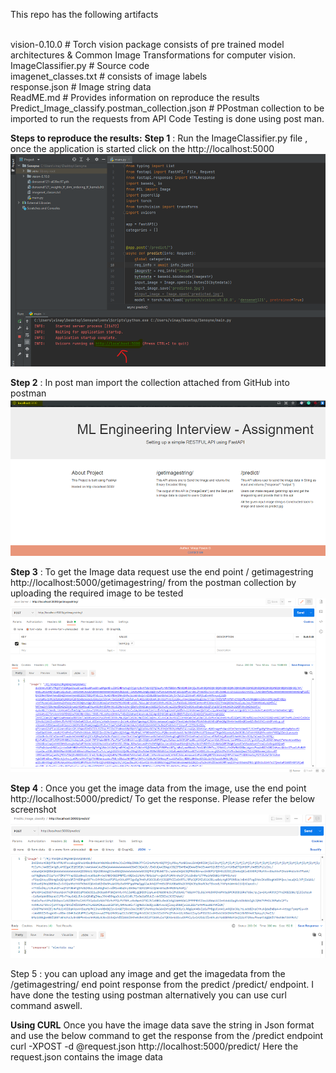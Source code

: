 This repo has the following artifacts

<br>vision-0.10.0 # Torch vision package consists of pre trained model architectures & Common Image Transformations for computer vision.
<br>ImageClassifier.py         # Source code
<br>imagenet_classes.txt # consists of image labels
<br>response.json # Image string data
<br>ReadME.md # Provides information on reproduce the results
<br>Predict_Image_classify.postman_collection.json  # PPostman collection to be imported to run the requests from API
Code Testing is done using post man.

**Steps to reproduce the results:**
**Step 1** : Run the ImageClassifier.py file , once the application is started click on the http://localhost:5000
![img_1.png](img_1.png) 

**Step 2** : In post man import the collection attached from GitHub into postman
 ![img_2.png](img_2.png)

**Step 3** : To get the Image data request use the end point / getimagestring 
http://localhost:5000/getimagestring/ from the postman collection by uploading the required image to be tested
 ![img_3.png](img_3.png)

**Step 4** : Once you get  the image data from the image, use the end point http://localhost:5000/predict/
To get the response. Please refer the below screenshot
 ![img_4.png](img_4.png)

Step 5 : you can upload any image and get the imagedata from the /getimagestring/ end point response from the predict /predict/ endpoint. 
I have done the testing using postman alternatively you can use curl command aswell.

**Using CURL**
Once you have the image data save the string in Json format and use the below command to get the response from the /predict endpoint
curl -XPOST -d @request.json http://localhost:5000/predict/
Here the request.json contains the image data

